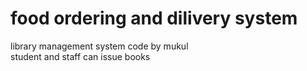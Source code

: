# food ordering and dilivery system
library management system
code by mukul
<br>
student and staff can issue books
